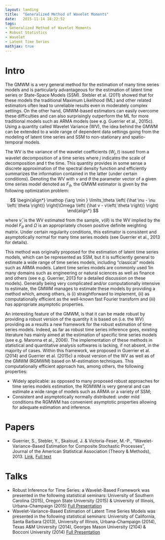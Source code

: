 ```yaml
---
layout: landing
title:  "Generalized Method of Wavelet Moments"
date:   2015-11-14 18:22:52
tags: 
- Generalized Method of Wavelet Moments
- Robust Statistics
- Wavelet
- Latent Time Series
mathjax: true
---
```


# Intro

The GMWM is a very general method for the estimation of many time series models and is particularly advantageous for the estimation of latent time series or State-Space Models (SSM). Stebler et al. (2011) showed that for these models the traditional Maximum Likelihood (ML) and other related estimators often lead to unreliable results even in moderately complex settings. On the other hand, GMWM-based estimators can easily overcome these difficulties and can also surprisingly outperform the ML for more traditional models such as ARMA models (see e.g. Guerrier et al., 2015c). Using a quantity called Wavelet Variance (WV), the idea behind the GMWM can be extended to a wide range of dependent data settings going from the modeling of latent time series and SSM to non-stationary
and spatio-temporal models.

The WV is the variance of the wavelet coefficients $\left(W_j,t\right)$ issued from a wavelet decomposition of a time series where $j$ indicates the scale of decomposition and t the time. This quantity provides in some sense a discrete approximation of the spectral density function and efficiently summarizes the information contained in the latter (under certain conditions). Denoting the WV with $\nu$ and $\theta$ the parameter vector of a given time series model denoted as $F_\theta$, the GMWM estimator is given by the following optimization problem:

$$
\begin{align*}
\mathop {\arg \min } \limits_\theta  \left( {\hat \nu  - \nu \left( \theta  \right)} \right)\Omega \left( {\hat v - v\left( \theta  \right)} \right)
\end{align*}
$$


where $\hat{\nu}$, is the WV estimated from the sample, $\nu \left( \theta  \right)$ is the WV implied by the model $F_\theta$ and $\Omega$ is an appropriately chosen positive definite weighting matrix. Under certain regularity conditions, this estimator is consistent and asymptotically normal for many time series models (see Guerrier et al., 2013 for details).

This method was originally proposed for the estimation of latent time series models, which can be represented as SSM, but it is sufficiently general to estimate a wide range of time series models, including “classical” models such as ARMA models. Latent time series models are commonly used
1in many domains such as engineering or natural sciences as well as finance and others (see e.g. Guerrier, 2013 for a detailed discussion on these models). Generally being very complicated and/or computationally intensive to estimate, the GMWM manages to estimate these models by providing a method which, among others, is (i) straightforward to implement, (ii) as computationally efficient as the well-known fast Fourier transform and (iii) has appropriate asymptotic properties.

An interesting feature of the GMWM, is that it can be made robust by providing a robust version of the quantity it is based on (i.e. the WV) providing as a results a new framework for the robust estimation of time series models. Indeed, as far as robust time series inference goes, existing literature has mainly aimed at the estimation of specific time series models (see e.g. Maronna et al., 2006). The implementation of these methods in statistical and quantitative analysis softwares is lacking, if not absent, in the majority of cases. Within this framework, we proposed in Guerrier et al. (2014) and Guerrier et al. (2015c) a robust version of the WV as well as of the GMWM (RGMWM) based on M-estimation techniques. This computationally efficient approach has, among others, the following properties:

* Widely applicable: as opposed to many proposed robust approaches for time series models estimation, the RGMWM is very general and can estimate a wide range of models such as ARMA or a variety of SSM;
* Consistent and asymptotically normally distributed: under mild conditions the RGMWM has convenient asymptotic properties allowing for adequate estimation and inference.

# Papers

* Guerrier, S., Stebler, Y., Skaloud, J. & Victoria-Feser, M.-P., “Wavelet-Variance-Based Estimation for Composite Stochastic Processes”, Journal of the American Statistical Association (Theory & Methods), 2013. [Link](http://www.tandfonline.com/doi/full/10.1080/01621459.2013.799920), [Full text](/assets/pdfs/GMWM.pdf)

# Talks

* Robust Inference for Time Series: a Wavelet-Based Framework was presented in the following statistical seminars: University of Southern Carolina (2015), Oregon State University (2015) & University of Illinois, Urbana-Champaign (2015) [Full Presentation](/assets/pdfs/usc_2015_rgmwm.pdf)
* Wavelet-Variance-Based Estimation of Latent Time Series Models was presented in the following statistical seminars: University of California, Santa Barbara (2013), University of Illinois, Urbana-Champaign (2014), Texas A&M University (2014), Georges Mason University (2104) & Bocconi University (2014)  [Full Presentation](/assets/pdfs/TAMU.pdf)

